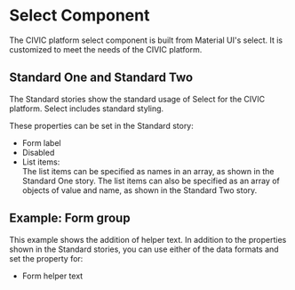 # Select Component

The CIVIC platform select component is built from Material UI's select. It is customized to meet the needs of the CIVIC platform.

## Standard One and Standard Two

The Standard stories show the standard usage of Select for the CIVIC platform. Select includes standard styling.

These properties can be set in the Standard story:

- Form label
- Disabled
- List items:  
  The list items can be specified as names in an array, as shown in the Standard One story. The list items can also be specified as an array of objects of value and name, as shown in the Standard Two story.

## Example: Form group

This example shows the addition of helper text. In addition to the properties shown in the Standard stories, you can use either of the data formats and set the property for:

- Form helper text
